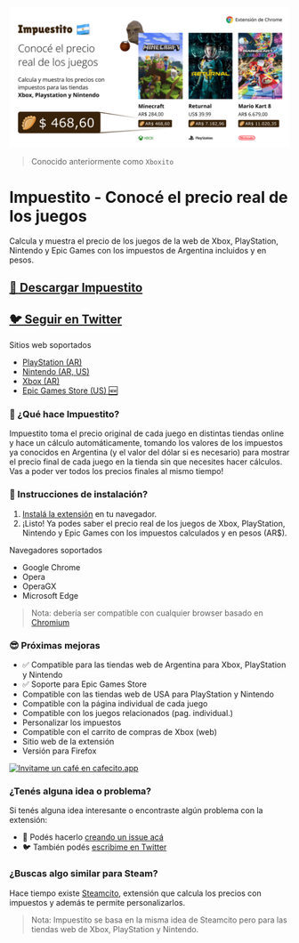 ![Impuestito](/assets/impuestito-cover.jpg "Impuestito Cover")

> Conocido anteriormente como `Xboxito`

# Impuestito - Conocé el precio real de los juegos

Calcula y muestra el precio de los juegos de la web de Xbox, PlayStation, Nintendo y Epic Games con los impuestos de Argentina incluidos y en pesos.

## [🎁 Descargar Impuestito](https://chrome.google.com/webstore/detail/impuestito/kodbfkngjgckpmipedoomkdhhihioaio/related?hl=es)
## [🐦 Seguir en Twitter](https://twitter.com/GamePassDayOne/status/1480886877490143232)

Sitios web soportados
- [PlayStation (AR)](https://store.playstation.com/es-ar/category/35027334-375e-423b-b500-0d4d85eff784)
- [Nintendo (AR, US)](https://store.nintendo.com.ar/)
- [Xbox (AR)](https://www.xbox.com/es-ar/games/all-games)
- [Epic Games Store (US) 🆕](https://www.epicgames.com/store/en-US/)

### 🙋 ¿Qué hace Impuestito?

Impuestito toma el precio original de cada juego en distintas tiendas online y hace un cálculo automáticamente, tomando los valores de los impuestos ya conocidos en Argentina (y el valor del dólar si es necesario) para mostrar el precio final de cada juego en la tienda sin que necesites hacer cálculos. Vas a poder ver todos los precios finales al mismo tiempo!

### 📖 Instrucciones de instalación?

1. [Instalá la extensión](https://chrome.google.com/webstore/detail/impuestito/kodbfkngjgckpmipedoomkdhhihioaio/related?hl=es) en tu navegador.
2. ¡Listo! Ya podes saber el precio real de los juegos de Xbox, PlayStation, Nintendo y Epic Games con los impuestos calculados y en pesos (AR$).

Navegadores soportados
- Google Chrome
- Opera
- OperaGX
- Microsoft Edge

> Nota: debería ser compatible con cualquier browser basado en [Chromium](https://es.wikipedia.org/wiki/Chromium_(navegador))



### 😎 Próximas mejoras
- ✅ Compatible para las tiendas web de Argentina para Xbox, PlayStation y Nintendo
- ✅ Soporte para Epic Games Store
- Compatible con las tiendas web de USA para PlayStation y Nintendo
- Compatible con la página individual de cada juego
- Compatible con los juegos relacionados (pag. individual.)
- Personalizar los impuestos
- Compatible con el carrito de compras de Xbox (web)
- Sitio web de la extensión
- Versión para Firefox

[![Invitame un café en cafecito.app](https://cdn.cafecito.app/imgs/buttons/button_2.svg)](https://cafecito.app/impuestito)

### ¿Tenés alguna idea o problema?

Si tenés alguna idea interesante o encontraste algún problema con la extensión:

- 🐞 Podés hacerlo [creando un issue acá](https://github.com/lucasromerodb/xboxito/issues/new/choose)
- 🐦 También podés [escribime en Twitter](https://twitter.com/GamePassDayOne)

### ¿Buscas algo similar para Steam?

Hace tiempo existe [Steamcito](https://github.com/emilianog94/Steamcito-Precios-Steam-Argentina-Impuestos-Incluidos), extensión que calcula los precios con impuestos y además te permite personalizarlos.

> Nota: Impuestito se basa en la misma idea de Steamcito pero para las tiendas web de Xbox, PlayStation y Nintendo.


